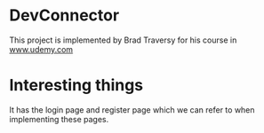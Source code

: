 # DevConnector
This project is implemented by Brad Traversy for his course in www.udemy.com

# Interesting things
It has the login page and register page which we can refer to when implementing these pages.

